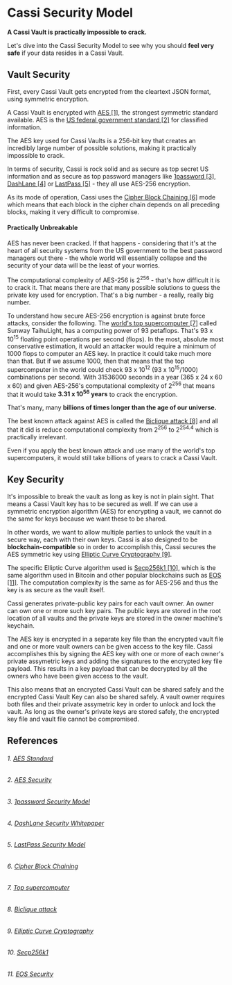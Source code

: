 # Cassi Security Model

**A Cassi Vault is practically impossible to crack.**

Let's dive into the Cassi Security Model to see why you should **feel very safe** if your data resides in a Cassi Vault.

## Vault Security

First, every Cassi Vault gets encrypted from the cleartext JSON format, using symmetric encryption.

A Cassi Vault is encrypted with [AES [1]](#aes-standard), the strongest symmetric standard available. AES is the [US federal government standard [2]](#aes-security) for classified information.

The AES key used for Cassi Vaults is a 256-bit key that creates an incredibly large number of possible solutions, making it practically impossible to crack.

In terms of security, Cassi is rock solid and as secure as top secret US information and as secure as top password managers like [1password [3]](#1password-security-model), [DashLane [4]](#dashlane-security-whitepaper) or [LastPass [5]](#lastpass-security-model) - they all use AES-256 encryption.

As its mode of operation, Cassi uses the [Cipher Block Chaining [6]](#cipher-block-chaining) mode which means that each block in the cipher chain depends on all preceding blocks, making it very difficult to compromise.

#### Practically Unbreakable

AES has never been cracked. If that happens - considering that it's at the heart of all security systems from the US government to the best password managers out there - the whole world will essentially collapse and the security of your data will be the least of your worries.

The computational complexity of AES-256 is 2<sup>256</sup> - that's how difficult it is to crack it. That means there are that many possible solutions to guess the private key used for encryption. That's a big number - a really, really big number.

To understand how secure AES-256 encryption is against brute force attacks, consider the following. The [world's top supercomputer [7]](#top-supercomputer) called Sunway TaihuLight, has a computing power of 93 petaflops. That's 93 x 10<sup>15</sup> floating point operations per second (flops). In the most, absolute most conservative estimation, it would an attacker would require a minimum of 1000 flops to computer an AES key. In practice it could take much more than that. But if we assume 1000, then that means that the top supercomputer in the world could check 93 x 10<sup>12</sup> (93 x 10<sup>15</sup>/1000) combinations per second. With 31536000 seconds in a year (365 x 24 x 60 x 60) and given AES-256's computational complexity of 2<sup>256</sup> that means that it would take **3.31 x 10<sup>56</sup> years** to crack the encryption.

That's many, many **billions of times longer than the age of our universe.**

The best known attack against AES is called the [Biclique attack [8]](#biclique-attack) and all that it did is reduce computational complexity from  2<sup>256</sup> to 2<sup>254.4</sup> which is practically irrelevant.

Even if you apply the best known attack and use many of the world's top supercomputers, it would still take billions of years to crack a Cassi Vault.

## Key Security

It's impossible to break the vault as long as key is not in plain sight. That means a Cassi Vault key has to be secured as well. If we can use a symmetric encryption algorithm (AES) for encrypting a vault, we cannot do the same for keys because we want these to be shared.

In other words, we want to allow multiple parties to unlock the vault in a secure way, each with their own keys. Cassi is also designed to be **blockchain-compatible** so in order to accomplish this, Cassi secures the AES symmetric key using [Elliptic Curve Cryptography [9]](#elliptic-curve-cryptography).

The specific Elliptic Curve algorithm used is [Secp256k1 [10]](#secp256k1), which is the same algorithm used in Bitcoin and other popular blockchains such as [EOS [11]](#eos-security). The computation complexity is the same as for AES-256 and thus the key is as secure as the vault itself.

Cassi generates private-public key pairs for each vault owner. An owner can own one or more such key pairs. The public keys are stored in the root location of all vaults and the private keys are stored in the owner machine's keychain.

The AES key is encrypted in a separate key file than the encrypted vault file and one or more vault owners can be given access to the key file. Cassi accomplishes this by signing the AES key with one or more of each owner's private assymetric keys and adding the signatures to the encrypted key file payload. This results in a key payload that can be decrypted by all the owners who have been given access to the vault.

This also means that an encrypted Cassi Vault can be shared safely and the encrypted Cassi Vault Key can also be shared safely. A vault owner requires both files and their private assymetric key in order to unlock and lock the vault. As long as the owner's private keys are stored safely, the encrypted key file and vault file cannot be compromised.

## References

###### 1. [AES Standard](http://nvlpubs.nist.gov/nistpubs/FIPS/NIST.FIPS.197.pdf)
###### 2. [AES Security](https://en.wikipedia.org/wiki/Advanced_Encryption_Standard#Security)
###### 3. [1password Security Model](https://support.1password.com/1password-security/)
###### 4. [DashLane Security Whitepaper](https://www.dashlane.com/download/Dashlane_SecurityWhitePaper_Dec2017.pdf)
###### 5. [LastPass Security Model](https://www.lastpass.com/how-lastpass-works)
###### 6. [Cipher Block Chaining](https://en.wikipedia.org/wiki/Block_cipher_mode_of_operation#CBC)
###### 7. [Top supercomputer](https://en.wikipedia.org/wiki/Sunway_TaihuLight)
###### 8. [Biclique attack](https://en.wikipedia.org/wiki/Biclique_attack)
###### 9. [Elliptic Curve Cryptography](https://en.wikipedia.org/wiki/Elliptic-curve_cryptography)
###### 10. [Secp256k1](https://en.bitcoin.it/wiki/Secp256k1)
###### 11. [EOS Security](https://github.com/EOSIO/eos/blob/af648f70a7d4cc90760c1e5e140e07b4b452354e/libraries/fc/src/crypto/elliptic_mixed.cpp)
